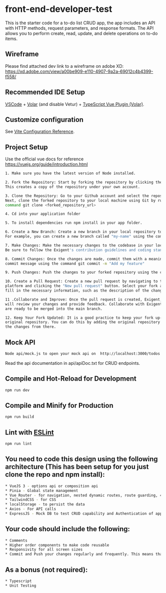 # front-end-developer-test

This is the starter code for a to-do list CRUD app, the app includes an API with HTTP methods, request parameters, and response formats. The API allows you to perform create, read, update, and delete operations on to-do items.

## Wireframe

Please find attached dev link to a wireframe on adobe XD: https://xd.adobe.com/view/a00be909-e110-4907-9a2a-69012c4b4399-f558/

## Recommended IDE Setup

[VSCode](https://code.visualstudio.com/) + [Volar](https://marketplace.visualstudio.com/items?itemName=Vue.volar) (and disable Vetur) + [TypeScript Vue Plugin (Volar)](https://marketplace.visualstudio.com/items?itemName=Vue.vscode-typescript-vue-plugin).

## Customize configuration

See [Vite Configuration Reference](https://vitejs.dev/config/).

## Project Setup

Use the official vue docs for reference https://vuejs.org/guide/introduction.html

```sh
1. Make sure you have the latest version of Node installed.
```
```sh
2. Fork the Repository: Start by forking the repository by clicking the "Fork" button. 
This creates a copy of the repository under your own account.
```
```sh
3. Clone the Repository: Go to your Github account and select the repository. 
Next, clone the forked repository to your local machine using Git by running the
command git clone <forked_repository_url>
```
```sh
4. Cd into your application folder
```
```sh
5. To install dependencies run npm install in your app folder.
```
```sh
6. Create a New Branch: Create a new branch in your local repository to work on the changes. 
For example, you can create a new branch called "my-name" using the command git checkout -b my-name
```
```sh
7. Make Changes: Make the necessary changes to the codebase in your local branch. 
Be sure to follow the Exigent's contribution guidelines and coding standards.
```
```sh
8. Commit Changes: Once the changes are made, commit them with a meaningful 
commit message using the command git commit -m "Add my feature"
```
```sh
9. Push Changes: Push the changes to your forked repository using the command git push origin my-name.
```
```sh
10. Create a Pull Request: Create a new pull request by navigating to the original repository on the hosting 
platform and clicking the "New pull request" button. Select your fork and branch from the dropdown menus and 
fill in the necessary information, such as the description of the changes and any related issues or pull requests.
```
```sh
11 .Collaborate and Improve: Once the pull request is created, Exigent, the maintainers of the original repository
will review your changes and provide feedback. Collaborate with Exigent to improve your changes until they
are ready to be merged into the main branch.
```
```sh
12. Keep Your Fork Updated: It is a good practice to keep your fork up-to-date with the changes made to the 
original repository. You can do this by adding the original repository as an upstream remote and pulling
the changes from there.
```
## Mock API
```sh
Node api/mock.js to open your mock api on  http://localhost:3000/todos
```
Read the api documentation in api/apiDoc.txt for CRUD endpoints.

## Compile and Hot-Reload for Development

```sh
npm run dev
```

## Compile and Minify for Production

```sh
npm run build
```

## Lint with [ESLint](https://eslint.org/)

```sh
npm run lint
```

## You need to code this design using the following architecture (This has been setup for you just clone the repo and npm install): 
```sh
* VueJS 3 - options api or composition api
* Pinia - Global state management
* Vue Router - for navigation, nested dynamic routes, route guarding, 404 page
* TailwindCSS - for CSS
* localStorage - to persist the data
* Axios - For API calls
* ExpressJS - Mock DB to test CRUD capability and Authentication of app
```
## Your code should include the following:
```sh
* Comments
* Higher order components to make code reusable
* Responsivity for all screen sizes
* Commit and Push your changes regularly and frequently. This means that you should make small, incremental changes to your code and commit them as you go, rather than making large, sweeping changes, and committing them all at once.
```
## As a bonus (not required):
```sh
* Typescript
* Unit Testing
```



